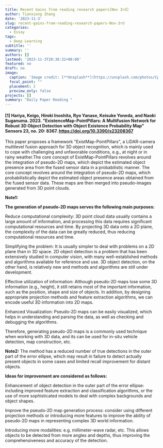 ```yaml
---
title: Recent Gains from reading research papers[Nov 3rd]
author: Tianxiong Zhang
date: '2023-11-3'
slug: recent-gains-from-reading-research-papers-Nov-3rd
categories:
  - Essay
tags:
  - Deep Learning
subtitle: ''
summary: ''
authors: []
lastmod: '2023-11-3T20:38:32+08:00'
featured: no
draft: no
image:
  caption: 'Image credit: [**Unsplash**](https://unsplash.com/photos/CpkOjOcXdUY)'
  focal_point: ""
  placement: 2
  preview_only: false
projects: []
summary: "Daily Paper Reading "
---
```

#### [1] Hariya, Keigo, Hiroki Inoshita, Ryo Yanase, Keisuke Yoneda, and Naoki Suganuma. 2023. "ExistenceMap-PointPillars: A Multifusion Network for Robust 3D Object Detection with Object Existence Probability Map" Sensors 23, no. 20: 8367. https://doi.org/10.3390/s23208367

This paper proposes a framework "ExistMap-PointPillars", a LiDAR-camera multilevel fusion approach for 3D object recognition, which is mainly used to cope with challenging and unfavorable conditions, e.g., at night or in rainy weather.The core concept of ExistMap-PointPillars revolves around the integration of pseudo-2D maps, which depict the estimated object presence area from the fused sensor data in a probabilistic manner. The core concept revolves around the integration of pseudo-2D maps, which probabilistically depict the estimated object presence areas obtained from the fused sensor data. These maps are then merged into pseudo-images generated from 3D point clouds.

**Note1:**

**The generation of pseudo-2D maps serves the following main purposes:**

Reduce computational complexity: 3D point cloud data usually contains a large amount of information, and processing this data requires significant computational resources and time. By projecting 3D data onto a 2D plane, the complexity of the data can be greatly reduced, thus reducing computational resources and time.

Simplifying the problem: It is usually simpler to deal with problems on a 2D plane than in 3D space. 2D object detection is a problem that has been extensively studied in computer vision, with many well-established methods and algorithms available for reference and use. 3D object detection, on the other hand, is relatively new and methods and algorithms are still under development.

Effective utilization of information: Although pseudo-2D maps lose some 3D information (e.g., height), it still retains most of the important information, such as the position, shape and size of objects. In addition, by designing appropriate projection methods and feature extraction algorithms, we can encode useful 3D information into 2D maps.

Enhanced Visualization: Pseudo-2D maps can be easily visualized, which helps in understanding and parsing the data, as well as checking and debugging the algorithms.

Therefore, generating pseudo-2D maps is a commonly used technique when working with 3D data, and its can be used for in-situ vehicle detection, map construction, etc.

**Note2:**
The method has a reduced number of true detections in the outer part of the error ellipse, which may result in failure to detect actually present objects in some cases and limited recall improvement for distant objects.

**Ideas for improvement are considered as follows:**

Enhancement of object detection in the outer part of the error ellipse: including improved feature extraction and classification algorithms, or the use of more sophisticated models to deal with complex backgrounds and object shapes.

Improve the pseudo-2D map generation process: consider using different projection methods or introducing more features to improve the ability of pseudo-2D maps in representing complex 3D world information.

Introducing more modalities: e.g. millimeter-wave radar, etc. This allows objects to be detected from more angles and depths, thus improving the comprehensiveness and accuracy of the detection.
